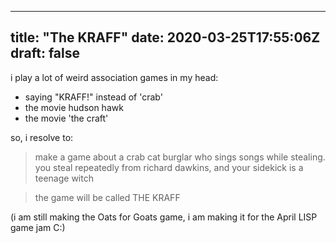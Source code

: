 
---
title: "The KRAFF"
date: 2020-03-25T17:55:06Z
draft: false
---

i play a lot of weird association games in my head:

- saying "KRAFF!" instead of 'crab'
- the movie hudson hawk
- the movie 'the craft'

so, i resolve to:

> make a game about a crab cat burglar who sings songs while stealing. you steal 
repeatedly from richard dawkins, and your sidekick is a teenage witch

> the game will be called THE KRAFF

(i am still making the Oats for Goats game, i am making it for the April LISP 
game jam C:)
